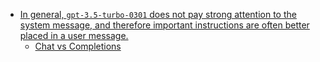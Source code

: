 - [In general, `gpt-3.5-turbo-0301` does not pay strong attention to the system message, and therefore important instructions are often better placed in a user message.](https://platform.openai.com/docs/guides/chat/instructing-chat-models#:~:text=In%20general%2C%20gpt%2D3.5%2Dturbo%2D0301%20does%20not%20pay%20strong%20attention%20to%20the%20system%20message%2C%20and%20therefore%20important%20instructions%20are%20often%20better%20placed%20in%20a%20user%20message.)
	- [Chat vs Completions](https://platform.openai.com/docs/guides/chat/chat-vs-completions)